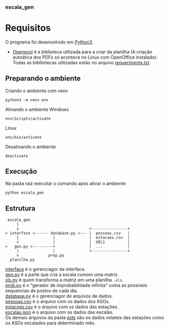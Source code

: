 ### escala_gen

# Requisitos
O programa foi desenvolvido em [Python3](https://www.python.org/downloads/).<br/>
* [Openpyxl](https://openpyxl.readthedocs.io/en/stable/) é a biblioteca utilizada para a criar da planilha (A criação autoática dos PDFs só acontece no Linux com OpenOffice instalado).<br/>
Todas as biblliotecas utilizadas estão no arquivo [requeriments.txt](https://github.com/artphil/escala_gen/tree/master/requeriments.txt).

## Preparando o ambiente
Criando o ambiente com venv
``` 
python3 -m venv env
```

Ativando o ambiente
Windows
```
env\Scripts\activate
```
Linux
```
env/bin/activate
```

Desativando o ambiente
```
deactivate
```

## Execução
Na pasta raiz executar o comando após ativar o ambiente
```
python escala_gen
```

 
## Estrutura
```
 escala_gen
     |               
     v                               +----------------+
> interface <------ database.py <--- |  pessoas.csv   |
     |               |               |  estacoes.csv  |
     v               |               |  UEL1          |
>   gen.py <---------+               |  ...           |
     |               |               +----------------+
     v             prop.py
  planilha.py
```

[interface](https://github.com/artphil/escala_gen/tree/master/escala_gen/interface) é o gerenciagor da interface. <br />
[gen.py](https://github.com/artphil/escala_gen/tree/master/escala_gen/gen.py) é a parte que cria a escala comom uma matriz. <br />
[xls.py](https://github.com/artphil/escala_gen/tree/master/escala_gen/xls.py) é quem transforma a matriz em uma planilha `.xls`. <br />
[prob.py](https://github.com/artphil/escala_gen/tree/master/escala_gen/prob.py) é o "gerador de improbabilidade infinita" coma as possiveis sequencias de postos de cada dia. <br />
[database.py](https://github.com/artphil/escala_gen/tree/master/escala_gen/database.py) é o gerenciagor de arquivos de dados. <br />
[pessoas.csv](https://github.com/artphil/escala_gen/tree/master/data/pessoas.csv) é o arquivo com os dados dos ASOs.<br />
[estacoes.csv](https://github.com/artphil/escala_gen/tree/master/data/estacoes.csv) é o arquivo com os dados das estações. <br />
[escalas.json](https://github.com/artphil/escala_gen/tree/master/data/escalas.json) é o arquivo com os dados das escalas. <br />
Os demais arquivos da pasta [ests](https://github.com/artphil/escala_gen/tree/master/data/ests) são os dados volateis das estações como os ASOs escalados para determinado mês.